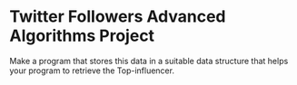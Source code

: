 # Twitter Followers Advanced Algorithms Project
Make a program that stores this data in a suitable data structure that helps your program to retrieve the Top-influencer.
